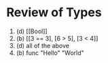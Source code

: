 # Review of Types

1. (d) [[Bool]]
2. (b) [[3 == 3], [6 > 5], [3 < 4]]
3. (d) all of the above
4. (b) func "Hello" "World"


